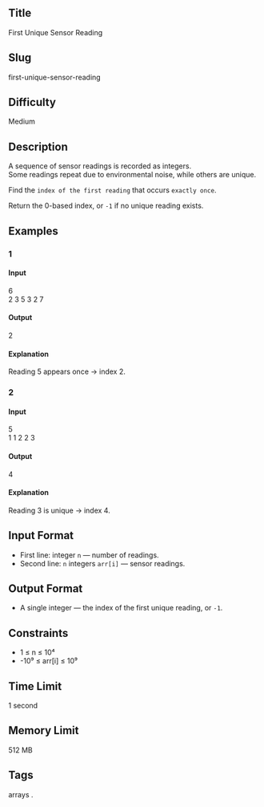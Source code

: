 ## Title

First Unique Sensor Reading

## Slug

first-unique-sensor-reading

## Difficulty

Medium

## Description

A sequence of sensor readings is recorded as integers.  
Some readings repeat due to environmental noise, while others are unique.  

Find the `index of the first reading` that occurs `exactly once`.  

Return the 0-based index, or `-1` if no unique reading exists.

## Examples

### 1

#### Input

6  
2 3 5 3 2 7   

#### Output
2

#### Explanation

Reading 5 appears once → index 2.

### 2

#### Input

5  
1 1 2 2 3     

#### Output

4

#### Explanation

Reading 3 is unique → index 4.

## Input Format  


- First line: integer `n` — number of readings.  
- Second line: `n` integers `arr[i]` — sensor readings.

## Output Format  

- A single integer — the index of the first unique reading, or `-1`.
  

## Constraints  

- 1 ≤ n ≤ 10⁴  
- -10⁹ ≤ arr[i] ≤ 10⁹    

## Time Limit

1 second

## Memory Limit

512 MB

## Tags

arrays .
